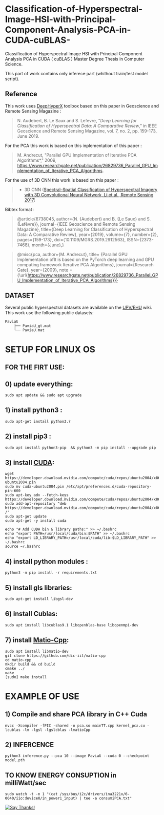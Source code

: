 # Classification-of-Hyperspectral-Image-HSI-with-Principal-Component-Analysis-PCA-in-CUDA-cuBLAS-

Classification of Hyperspectral Image HSI with Principal Component Analysis PCA in CUDA ( cuBLAS ) Master Degree Thesis in Computer Science.

This part of work contains only inferece part (whithout train/test model script).


## Reference

This work uses [DeepHyperX](https://github.com/nshaud/DeepHyperX) toolbox based on this paper in Geoscience and Remote Sensing Magazine :
> N. Audebert, B. Le Saux and S. Lefevre, "*Deep Learning for Classification of Hyperspectral Data: A Comparative Review*," in IEEE Geoscience and Remote Sensing Magazine, vol. 7, no. 2, pp. 159-173, June 2019.

For the PCA this work is based on this inplementation of this paper :
> M. Andrecut, "Parallel GPU Implementation of Iterative PCA Algorithms*," 2009, https://www.researchgate.net/publication/26829736_Parallel_GPU_Implementation_of_Iterative_PCA_Algorithms. 

For the use of 3D CNN this work is based on this paper :
>   * 3D CNN ([Spectral–Spatial Classification of Hyperspectral Imagery with 3D Convolutional Neural Network, Li et al., Remote Sensing 2017](http://www.mdpi.com/2072-4292/9/1/67))



Bibtex format :

> @article{8738045,
author={N. {Audebert} and B. {Le Saux} and S. {Lefèvre}},
journal={IEEE Geoscience and Remote Sensing Magazine},
title={Deep Learning for Classification of Hyperspectral Data: A Comparative Review},
year={2019},
volume={7},
number={2},
pages={159-173},
doi={10.1109/MGRS.2019.2912563},
ISSN={2373-7468},
month={June},}

> @misc{pca, 
    author={M. Andrecut},
    title= {Parallel GPU Implementation ofIt is based on the PyTorch deep learning and GPU computing framework
Iterative PCA Algorithms}, 
    journal={Research Gate},
    year={2009},
     note ={\url{https://www.researchgate.net/publication/26829736_Parallel_GPU_Implementation_of_Iterative_PCA_Algorithms}}}
     

## DATASET
Several public hyperspectral datasets are available on the [UPV/EHU](http://www.ehu.eus/ccwintco/index.php?title=Hyperspectral_Remote_Sensing_Scenes) wiki.
This work use the following public datasets:
```
PaviaU
    ├── PaviaU_gt.mat
    └── PaviaU.mat
```

# SETUP FOR LINUX OS
## FOR THE FIRT USE:

## 0) update everything: 
	sudo apt update && sudo apt upgrade

## 1) install python3 : 
	sudo apt-get install python3.7

## 2) install pip3 : 
	sudo apt install python3-pip  && python3 -m pip install --upgrade pip

## 3) install [CUDA](https://developer.nvidia.com/cuda-toolkit):
	
	wget https://developer.download.nvidia.com/compute/cuda/repos/ubuntu2004/x86_64/cuda-ubuntu2004.pin
	sudo mv cuda-ubuntu2004.pin /etc/apt/preferences.d/cuda-repository-pin-600
	sudo apt-key adv --fetch-keys https://developer.download.nvidia.com/compute/cuda/repos/ubuntu2004/x86_64/7fa2af80.pub
	sudo add-apt-repository "deb https://developer.download.nvidia.com/compute/cuda/repos/ubuntu2004/x86_64/ /"
	sudo apt-get update
	sudo apt-get -y install cuda

	echo "# Add CUDA bin & library paths:" >> ~/.bashrc
	echo "export PATH=/usr/local/cuda/bin:$PATH" >> ~/.bashrc
	echo "export LD_LIBRARY_PATH=/usr/local/cuda/lib:$LD_LIBRARY_PATH" >> ~/.bashrc
	source ~/.bashrc
	
## 4) install python modules : 
	python3 -m pip install -r requirements.txt

## 5) install gls libraries:
	sudo apt-get install libgsl-dev
  
## 6) install Cublas:
	sudo apt install libcublas9.1 libopenblas-base libopenmpi-dev

## 7) install [Matio-Cpp](https://github.com/ami-iit/matio-cpp):
	sudo apt install libmatio-dev
	git clone https://github.com/dic-iit/matio-cpp
	cd matio-cpp
	mkdir build && cd build
	cmake ../
	make
	[sudo] make install



# EXAMPLE OF USE

## 1) Compile and share PCA library in C++ Cuda
	nvcc -Xcompiler -fPIC -shared -o pca.so mainTT.cpp kernel_pca.cu -lcublas -lm -lgsl -lgslcblas -lmatioCpp

## 2) INFERCENCE
	python3 inference.py --pca 10 --image PaviaU --cuda 0 --checkpoint model.pth


## TO KNOW ENERGY CONSUPTION in milliWatt/sec
	sudo watch -t -n 1 "(cat /sys/bus/i2c/drivers/ina3221x/6-0040/iio:device0/in_power1_input) | tee -a consumiPCA.txt"

[![Say Thanks!](https://img.shields.io/badge/Say%20Thanks-!-1EAEDB.svg)](https://saythanks.io/to/nshaud)
